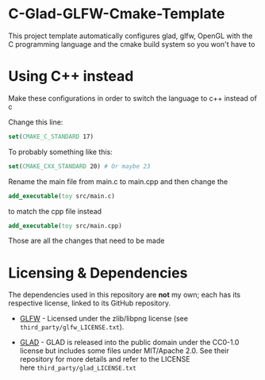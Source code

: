 # C-Glad-GLFW-Cmake-Template

This project template automatically configures glad, glfw, OpenGL with the C programming language and the cmake build system so you won't have to

# Using C++ instead

Make these configurations in order to switch the language to c++ instead of c

Change this line:
```cmake
set(CMAKE_C_STANDARD 17)
```
To probably something like this:
```cmake
set(CMAKE_CXX_STANDARD 20) # Or maybe 23
```

Rename the main file from main.c to main.cpp and then change the
```cmake
add_executable(toy src/main.c)
```
to match the cpp file instead
```cmake
add_executable(toy src/main.cpp)
```
Those are all the changes that need to be made

# Licensing & Dependencies
The dependencies used in this repository are **not** my own; each has its respective license, linked to its GitHub repository.

- [GLFW](https://github.com/glfw/glfw?tab=Zlib-1-ov-file) - Licensed under the zlib/libpng license (see `third_party/glfw_LICENSE.txt`).

- [GLAD](https://github.com/Dav1dde/glad/tree/glad2?tab=License-1-ov-file) - GLAD is released into the public domain under the CC0-1.0 license but includes some files under MIT/Apache 2.0. See their repository for more details and refer to the LICENSE here `third_party/glad_LICENSE.txt`
